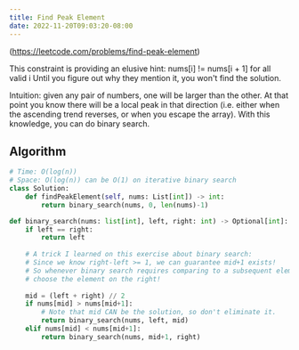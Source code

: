 ```yaml
---
title: Find Peak Element
date: 2022-11-20T09:03:20-08:00
---
```


(https://leetcode.com/problems/find-peak-element)

This constraint is providing an elusive hint: nums[i] != nums[i + 1] for all valid i
Until you figure out why they mention it, you won't find the solution.

Intuition: given any pair of numbers, one will be larger than the other. At that point
you know there will be a local peak in that direction (i.e. either when the ascending
trend reverses, or when you escape the array). With this knowledge, you can do
binary search.


## Algorithm

```python
# Time: O(log(n))
# Space: O(log(n)) can be O(1) on iterative binary search
class Solution:
    def findPeakElement(self, nums: List[int]) -> int:
        return binary_search(nums, 0, len(nums)-1)

def binary_search(nums: list[int], left, right: int) -> Optional[int]:
    if left == right:
        return left
    
    # A trick I learned on this exercise about binary search:
    # Since we know right-left >= 1, we can guarantee mid+1 exists!
    # So whenever binary search requires comparing to a subsequent element,
    # choose the element on the right!
    
    mid = (left + right) // 2
    if nums[mid] > nums[mid+1]:
        # Note that mid CAN be the solution, so don't eliminate it.
        return binary_search(nums, left, mid)
    elif nums[mid] < nums[mid+1]:
        return binary_search(nums, mid+1, right)
    
```


